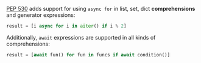 [PEP 530](https://www.python.org/dev/peps/pep-0530) adds support for using `async for` in list, set, dict **comprehensions** and generator expressions:
    
```python     
result = [i async for i in aiter() if i % 2]
```

Additionally, `await` expressions are supported in all kinds of comprehensions:
    
```python
result = [await fun() for fun in funcs if await condition()]
```    
